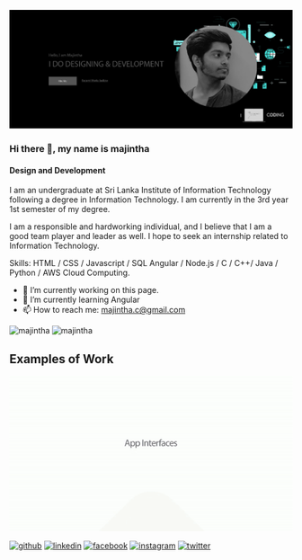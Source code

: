 ![Design and Development](https://github.com/majintha/majintha/blob/master/index_jonias.jpg)

### Hi there 👋, my name is majintha
#### Design and Development

I am an undergraduate at Sri Lanka Institute of Information Technology following a degree in Information Technology. I am currently in the 3rd year 1st semester of my degree. 
 
I am a responsible and hardworking individual, and I believe that I am a good team player and leader as well. I hope to seek an internship related to Information Technology.

Skills: HTML / CSS / Javascript / SQL Angular / Node.js /  C / C++/ Java / Python / AWS Cloud Computing.

- 🔭 I’m currently working on this page. 
- 🌱 I’m currently learning Angular 
- 📫 How to reach me: majintha.c@gmail.com 



![majintha](https://github-readme-stats.vercel.app/api?username=majintha&theme=algolia&line_height=24&show_icons=true&hide=stars&include_all_commits=true)
![majintha](https://github-readme-stats.vercel.app/api/top-langs/?username=majintha&layout=compact&langs_count=6&theme=algolia)

## Examples of Work
<img src="https://github.com/majintha/majintha/blob/master/ezgif.com-gif-maker.gif" width="512" >


[<img src='https://cdn.jsdelivr.net/npm/simple-icons@3.0.1/icons/github.svg' alt='github' height='40'>](https://github.com/majintha)  [<img src='https://cdn.jsdelivr.net/npm/simple-icons@3.0.1/icons/linkedin.svg' alt='linkedin' height='40'>](https://www.linkedin.com/in/majintha-crishan/)  [<img src='https://cdn.jsdelivr.net/npm/simple-icons@3.0.1/icons/facebook.svg' alt='facebook' height='40'>](https://www.facebook.com/majintha.dimithri)  [<img src='https://cdn.jsdelivr.net/npm/simple-icons@3.0.1/icons/instagram.svg' alt='instagram' height='40'>](https://www.instagram.com/__maji_/)  [<img src='https://cdn.jsdelivr.net/npm/simple-icons@3.0.1/icons/twitter.svg' alt='twitter' height='40'>](https://twitter.com/CCrishan) 
